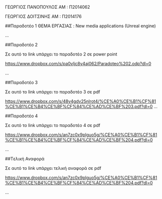 
ΓΕΩΡΓΙΟΣ ΠΑΝΟΠΟΥΛΟΣ 
ΑΜ : Π2014062

ΓΕΩΡΓΙΟΣ ΔΟΙΤΣΙΝΗΣ
ΑΜ : Π2014176


##Παραδοτέο 1
ΘΕΜΑ ΕΡΓΑΣΙΑΣ :
New media applications (Unreal engine)

...

##Παραδοτέο 2

Σε αυτό το link υπάρχει το παραδοτέο 2 σε power point

https://www.dropbox.com/s/pa0vljc8y4aj062/Paradoteo%202.odp?dl=0



…

##Παραδοτέο 3

Σε αυτό το link υπάρχει το παραδοτέο 3 σε pdf

https://www.dropbox.com/s/48v4gdv25nlrot4/%CE%A0%CE%B1%CF%81%CE%B1%CE%B4%CE%BF%CF%84%CE%AD%CE%BF%203.pdf?dl=0
...

##Παραδοτέο 4

Σε αυτό το link υπάρχει το παραδοτέο 4 σε pdf

https://www.dropbox.com/s/an7zc0x9plguo5g/%CE%A0%CE%B1%CF%81%CE%B1%CE%B4%CE%BF%CF%84%CE%AD%CE%BF%204.pdf?dl=0



...

##Tελική Αναφορά

Σε αυτό το link υπάρχει τελική αναφορά σε pdf

https://www.dropbox.com/s/an7zc0x9plguo5g/%CE%A0%CE%B1%CF%81%CE%B1%CE%B4%CE%BF%CF%84%CE%AD%CE%BF%204.pdf?dl=0

...

